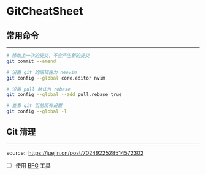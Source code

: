 # GitCheatSheet

## 常用命令
---
```bash
# 修改上一次的提交，不会产生新的提交
git commit --amend

# 设置 git 的编辑器为 neovim
git config --global core.editor nvim

# 设置 pull 默认为 rebase
git config --global --add pull.rebase true

# 查看 git 当前所有设置
git config --global -l
```

## Git 清理
---
source:: https://juejin.cn/post/7024922528514572302
- [ ] 使用 [BFG](https://rtyley.github.io/bfg-repo-cleaner/) 工具